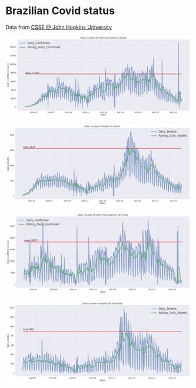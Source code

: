 # Brazilian Covid status

Data from [CSSE @ John Hopkins University](https://github.com/CSSEGISandData/COVID-19.git)


![Daily confirmed cases](daily_confirmed_cases_Brazil.png?raw=true "daily confirmed cases")

![Daily confirmed deaths](daily_deaths_Brazil.png?raw=true "daily confirmed deaths")

![Daily confirmed cases](daily_confirmed_cases_Sao_Paulo.png?raw=true "daily confirmed cases")

![Daily confirmed deaths](daily_deaths_Sao_Paulo.png?raw=true "daily confirmed deaths")


